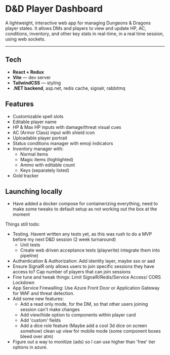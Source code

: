 # D&D Player Dashboard

A lightweight, interactive web app for managing Dungeons & Dragons player states. It allows DMs and players to view and update HP, AC, conditions, inventory, and other key stats in real-time, in a real time session, using web sockets.

---

## Tech

- **React + Redux**
- **Vite** — dev server
- **TailwindCSS** — styling
- **.NET backend**, asp.net, redis cache, signalr, rabbitmq


## Features

- Customizable spell slots
- Editable player name
- HP & Max HP inputs with damage/threat visual cues 
- AC (Armor Class) input with shield icon
- Uploadable player portrait
- Status conditions manager with emoji indicators
- Inventory manager with:
  - Normal items
  - Magic items (highlighted)
  - Ammo with editable count
  - Keys (separately listed)
- Gold tracker

## Launching locally
- Have added a docker compose for containerizing everything, need to make some tweaks to default setup as not working out the box at the moment

Things still todo:
- Testing. Havent written any tests yet, as this was rush to do a MVP before my next D&D session (2 week turnaround)
    - Unit tests
    - Create web driven acceptance tests (playwrite) integrate them into pipeline)
- Authentication & Authorization: Add identity layer, maybe sso or aad
- Ensure SignalR only allows users to join specific sessions they have access to? Cap number of players that can join sessions
- Fine tune and tweak things: Limit SignalR/Redis/Service Access/ CORS Lockdown
- App Service Firewalling: Use Azure Front Door or Application Gateway for WAF and threat detection.
- Add some new features:
    - Add a read only mode, for the DM, so that other users joining session can't make changes
    - Add view/hide option to components within player card
    - Add 'custom' fields
    - Add a dice role feature (Maybe add a cool 3d dice on screen somehow)
clean up view for mobile mode (some component boxes bleed over atm)
- Figure out a way to monitize (ads) so I can use higher than 'free' tier options in azure.

